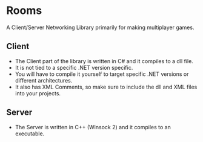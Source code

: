 # Rooms
A Client/Server Networking Library primarily for making multiplayer games.

## Client
* The Client part of the library is written in C# and it compiles to a dll file.
* It is not tied to a specific .NET version specific.
* You will have to compile it yourself to target specific .NET versions or different architectures.
* It also has XML Comments, so make sure to include the dll and XML files into your projects.

## Server
* The Server is written in C++ (Winsock 2) and it compiles to an executable.
